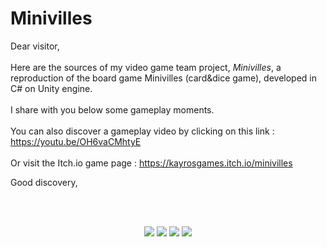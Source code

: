 # Minivilles

Dear visitor,    
<br/>
Here are the sources of my video game team project, *Minivilles*, a reproduction of the board game Minivilles (card&dice game), developed in C# on Unity engine.  
<br/>
I share with you below some gameplay moments.  
<br/>
You can also discover a gameplay video by clicking on this link : https://youtu.be/OH6vaCMhtyE  
<br/>
Or visit the Itch.io game page : https://kayrosgames.itch.io/minivilles
<br/>

Good discovery,  

<br/>

<br/>

<p align="center">
  <img src="https://img.itch.zone/aW1hZ2UvMTkwMzg2OC8xMTIwMDg4Ny5naWY=/794x1000/Pz0RgS.gif" />
  <img src="https://img.itch.zone/aW1hZ2UvMTkwMzg2OC8xMTIwMDg5MC5naWY=/794x1000/qaz4xx.gif" />
  <img src="https://img.itch.zone/aW1hZ2UvMTkwMzg2OC8xMTIwMDg5MS5naWY=/794x1000/WYcOcP.gif" />
  <img src="https://img.itch.zone/aW1hZ2UvMTkwMzg2OC8xMTIwMDg5NS5naWY=/794x1000/sowBam.gif" />
</p>
